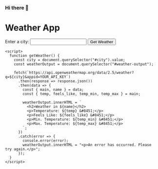 ### Hi there 👋

<!--
**Islamomar-1/Islamomar-1** is a ✨ _special_ ✨ repository because its `README.md` (this file) appears on your GitHub profile.

Here are some ideas to get you started:

- 🔭 I’m currently working on ...
- 🌱 I’m currently learning ...
- 👯 I’m looking to collaborate on ...
- 🤔 I’m looking for help with ...
- 💬 Ask me about ...
- 📫 How to reach me: ...
- 😄 Pronouns: ...
- ⚡ Fun fact: ...
-->
<html>
  <head>
    <title>Weather App</title>
  </head>
  <body>
    <h1>Weather App</h1>
    <form>
      <label for="city">Enter a city:</label>
      <input type="text" id="city" name="city">
      <button type="button" onclick="getWeather()">Get Weather</button>
    </form>
    <div id="weather-output"></div>

    <script>
      function getWeather() {
        const city = document.querySelector("#city").value;
        const weatherOutput = document.querySelector("#weather-output");
        
        fetch(`https://api.openweathermap.org/data/2.5/weather?q=${city}&appid=YOUR_API_KEY`)
          .then(response => response.json())
          .then(data => {
            const { main, name } = data;
            const { temp, feels_like, temp_min, temp_max } = main;
            
            weatherOutput.innerHTML = `
              <h2>Weather in ${name}</h2>
              <p>Temperature: ${temp} &#8451;</p>
              <p>Feels Like: ${feels_like} &#8451;</p>
              <p>Min. Temperature: ${temp_min} &#8451;</p>
              <p>Max. Temperature: ${temp_max} &#8451;</p>
            `;
          })
          .catch(error => {
            console.error(error);
            weatherOutput.innerHTML = "<p>An error has occurred. Please try again.</p>";
          });
      }
    </script>
  </body>
</html>
